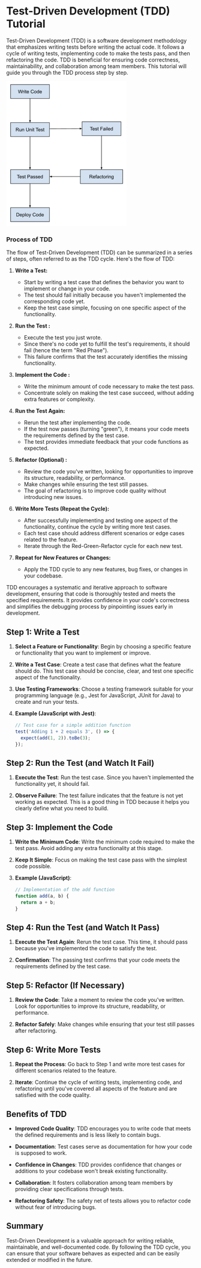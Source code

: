 # Test-Driven Development (TDD) Tutorial

Test-Driven Development (TDD) is a software development methodology that emphasizes writing tests before writing the actual code. It follows a cycle of writing tests, implementing code to make the tests pass, and then refactoring the code. TDD is beneficial for ensuring code correctness, maintainability, and collaboration among team members. This tutorial will guide you through the TDD process step by step.

![Test-Driven Development (TDD)](../Assets/TDD-1-320x385.webp)

### Process of TDD

The flow of Test-Driven Development (TDD) can be summarized in a series of steps, often referred to as the TDD cycle. Here's the flow of TDD:


1. **Write a Test:**
   - Start by writing a test case that defines the behavior you want to implement or change in your code.
   - The test should fail initially because you haven't implemented the corresponding code yet.
   - Keep the test case simple, focusing on one specific aspect of the functionality.

2. **Run the Test :**
   - Execute the test you just wrote.
   - Since there's no code yet to fulfill the test's requirements, it should fail (hence the term "Red Phase").
   - This failure confirms that the test accurately identifies the missing functionality.

3. **Implement the Code :**
   - Write the minimum amount of code necessary to make the test pass.
   - Concentrate solely on making the test case succeed, without adding extra features or complexity.

4. **Run the Test Again:**
   - Rerun the test after implementing the code.
   - If the test now passes (turning "green"), it means your code meets the requirements defined by the test case.
   - The test provides immediate feedback that your code functions as expected.

5. **Refactor (Optional) :**
   - Review the code you've written, looking for opportunities to improve its structure, readability, or performance.
   - Make changes while ensuring the test still passes.
   - The goal of refactoring is to improve code quality without introducing new issues.

6. **Write More Tests (Repeat the Cycle):**
   - After successfully implementing and testing one aspect of the functionality, continue the cycle by writing more test cases.
   - Each test case should address different scenarios or edge cases related to the feature.
   - Iterate through the Red-Green-Refactor cycle for each new test.

7. **Repeat for New Features or Changes:**
    - Apply the TDD cycle to any new features, bug fixes, or changes in your codebase.

TDD encourages a systematic and iterative approach to software development, ensuring that code is thoroughly tested and meets the specified requirements. It provides confidence in your code's correctness and simplifies the debugging process by pinpointing issues early in development.

## Step 1: Write a Test

1. **Select a Feature or Functionality**: Begin by choosing a specific feature or functionality that you want to implement or improve.

2. **Write a Test Case**: Create a test case that defines what the feature should do. This test case should be concise, clear, and test one specific aspect of the functionality.

3. **Use Testing Frameworks**: Choose a testing framework suitable for your programming language (e.g., Jest for JavaScript, JUnit for Java) to create and run your tests.

4. **Example (JavaScript with Jest)**:
   ```javascript
   // Test case for a simple addition function
   test('Adding 1 + 2 equals 3', () => {
     expect(add(1, 2)).toBe(3);
   });
   ```

## Step 2: Run the Test (and Watch It Fail)

1. **Execute the Test**: Run the test case. Since you haven't implemented the functionality yet, it should fail.

2. **Observe Failure**: The test failure indicates that the feature is not yet working as expected. This is a good thing in TDD because it helps you clearly define what you need to build.

## Step 3: Implement the Code

1. **Write the Minimum Code**: Write the minimum code required to make the test pass. Avoid adding any extra functionality at this stage.

2. **Keep It Simple**: Focus on making the test case pass with the simplest code possible.

3. **Example (JavaScript)**:
   ```javascript
   // Implementation of the add function
   function add(a, b) {
     return a + b;
   }
   ```

## Step 4: Run the Test (and Watch It Pass)

1. **Execute the Test Again**: Rerun the test case. This time, it should pass because you've implemented the code to satisfy the test.

2. **Confirmation**: The passing test confirms that your code meets the requirements defined by the test case.

## Step 5: Refactor (If Necessary)

1. **Review the Code**: Take a moment to review the code you've written. Look for opportunities to improve its structure, readability, or performance.

2. **Refactor Safely**: Make changes while ensuring that your test still passes after refactoring.

## Step 6: Write More Tests

1. **Repeat the Process**: Go back to Step 1 and write more test cases for different scenarios related to the feature.

2. **Iterate**: Continue the cycle of writing tests, implementing code, and refactoring until you've covered all aspects of the feature and are satisfied with the code quality.

## Benefits of TDD

- **Improved Code Quality**: TDD encourages you to write code that meets the defined requirements and is less likely to contain bugs.
  
- **Documentation**: Test cases serve as documentation for how your code is supposed to work.

- **Confidence in Changes**: TDD provides confidence that changes or additions to your codebase won't break existing functionality.

- **Collaboration**: It fosters collaboration among team members by providing clear specifications through tests.

- **Refactoring Safety**: The safety net of tests allows you to refactor code without fear of introducing bugs.

## Summary

Test-Driven Development is a valuable approach for writing reliable, maintainable, and well-documented code. By following the TDD cycle, you can ensure that your software behaves as expected and can be easily extended or modified in the future.
